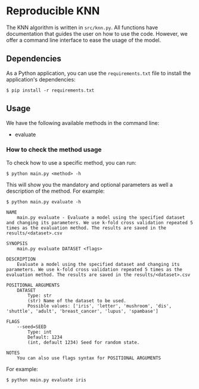 # Reproducible KNN
The KNN algorithm is written in `src/knn.py`.
All functions have documentation that guides the user on how 
to use the code. However, we offer a command line interface to
ease the usage of the model.

## Dependencies
As a Python application, you can use the `requirements.txt`
file to install the application's dependencies:
```{shell}
$ pip install -r requirements.txt
```

## Usage
We have the following available methods in the command line:
- evaluate

### How to check the method usage
To check how to use a specific method, you can run:
```{shell}
$ python main.py <method> -h
```
This will show you the mandatory and optional parameters
as well a description of the method. For example:
```{shell}
$ python main.py evaluate -h
```
```
NAME
    main.py evaluate - Evaluate a model using the specified dataset and changing its parameters. We use k-fold cross validation repeated 5 times as the evaluation method. The results are saved in the results/<dataset>.csv

SYNOPSIS
    main.py evaluate DATASET <flags>

DESCRIPTION
    Evaluate a model using the specified dataset and changing its parameters. We use k-fold cross validation repeated 5 times as the evaluation method. The results are saved in the results/<dataset>.csv

POSITIONAL ARGUMENTS
    DATASET
        Type: str
        (str) Name of the dataset to be used.
        Possible values: ['iris', 'letter', 'mushroom', 'dis', 'shuttle', 'adult', 'breast_cancer', 'lupus', 'spambase']

FLAGS
    --seed=SEED
        Type: int
        Default: 1234
        (int, default 1234) Seed for random state.

NOTES
    You can also use flags syntax for POSITIONAL ARGUMENTS
```
For example:
```{shell}
$ python main.py evaluate iris
```